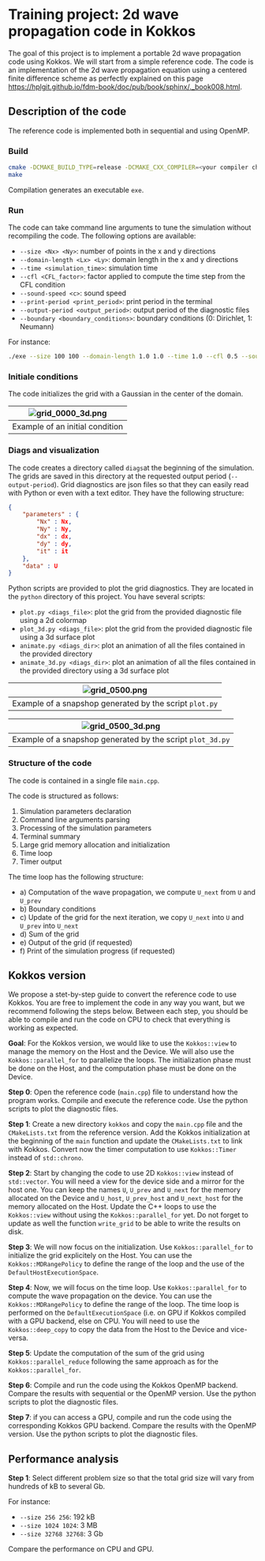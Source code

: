 # Training project: 2d wave propagation code in Kokkos

The goal of this project is to implement a portable 2d wave propagation code using Kokkos.
We will start from a simple reference code.
The code is an implementation of the 2d wave propagation equation using a centered finite difference scheme as perfectly explained on this page https://hplgit.github.io/fdm-book/doc/pub/book/sphinx/._book008.html.

## Description of the code

The reference code is implemented both in sequential and using OpenMP.

### Build

```bash
cmake -DCMAKE_BUILD_TYPE=release -DCMAKE_CXX_COMPILER=<your compiler choice> ./
make
```

Compilation generates an executable `exe`.

### Run

The code can take command line arguments to tune the simulation without recompiling the code.
The following options are available:

- `--size <Nx> <Ny>`: number of points in the x and y directions
- `--domain-length <Lx> <Ly>`: domain length in the x and y directions
- `--time <simulation_time>`: simulation time
- `--cfl <CFL_factor>`: factor applied to compute the time step from the CFL condition
- `--sound-speed <c>`: sound speed
- `--print-period <print_period>`: print period in the terminal
- `--output-period <output_period>`: output period of the diagnostic files
- `--boundary <boundary_conditions>`: boundary conditions (0: Dirichlet, 1: Neumann)

For instance:

```bash
./exe --size 100 100 --domain-length 1.0 1.0 --time 1.0 --cfl 0.5 --sound-speed 1.0 --print-period 10 --output-period 10 --boundary 0
```

### Initiale conditions

The code initializes the grid with a Gaussian in the center of the domain.

| ![grid_0000_3d.png](./extra/grid_0000_3d.png) |
|:--:|
| Example of an initial condition |

### Diags and visualization

The code creates a directory called `diags`at the beginning of the simulation.
The grids are saved in this directory at the requested output period (`--output-period`).
Grid diagnostics are json files so that they can easily read with Python or even with a text editor. 
They have the following structure:
```json
{
    "parameters" : {
        "Nx" : Nx,
        "Ny" : Ny,
        "dx" : dx,
        "dy" : dy,
        "it" : it
    },
    "data" : U
}
```

Python scripts are provided to plot the grid diagnostics.
They are located in the `python` directory of this project.
You have several scripts:

- `plot.py <diags_file>`: plot the grid from the provided diagnostic file using a 2d colormap
- `plot_3d.py <diags_file>`: plot the grid from the provided diagnostic file using a 3d surface plot
- `animate.py <diags_dir>`: plot an animation of all the files contained in the provided directory
- `animate_3d.py <diags_dir>`: plot an animation of all the files contained in the provided directory using a 3d surface plot

| ![grid_0500.png](./extra/grid_0500.png) |
|:--:|
| Example of a snapshop generated by the script `plot.py`|

| ![grid_0500_3d.png](./extra/grid_0500_3d.png) |
|:--:|
| Example of a snapshop generated by the script `plot_3d.py`|

### Structure of the code

The code is contained in a single file `main.cpp`.

The code is structured as follows:

1) Simulation parameters declaration
2) Command line arguments parsing
3) Processing of the simulation parameters
4) Terminal summary
5) Large grid memory allocation and initialization
6) Time loop
7) Timer output

The time loop has the following structure:

- a) Computation of the wave propagation, we compute `U_next` from `U` and `U_prev`
- b) Boundary conditions
- c) Update of the grid for the next iteration, we copy `U_next` into `U` and `U_prev` into `U_next`
- d) Sum of the grid
- e) Output of the grid (if requested)
- f) Print of the simulation progress (if requested)

## Kokkos version

We propose a stet-by-step guide to convert the reference code to use Kokkos. You are free to implement the code in any way you want, but we recommend following the steps below. Between each step, you should be able to compile and run the code on CPU to check that everything is working as expected.

**Goal**: For the Kokkos version, we would like to use the `Kokkos::view` to manage the memory on the Host and the Device. We will also use the `Kokkos::parallel_for` to parallelize the loops. The initialization phase must be done on the Host, and the computation phase must be done on the Device.

**Step 0**: Open the reference code (`main.cpp`) file to understand how the program works. Compile and execute the reference code. Use the python scripts to plot the diagnostic files. 

**Step 1**: Create a new directory `kokkos` and copy the `main.cpp` file and the `CMakeLists.txt` from the reference version. Add the Kokkos initialization at the beginning of the `main` function and update the `CMakeLists.txt` to link with Kokkos. Convert now the timer computation to use `Kokkos::Timer` instead of `std::chrono`.

**Step 2**: Start by changing the code to use 2D `Kokkos::view` instead of `std::vector`. You will need a view for the device side and a mirror for the host one. You can keep the names `U`, `U_prev` and `U_next` for the memory allocated on the Device and `U_host`, `U_prev_host` and `U_next_host` for the memory allocated on the Host. Update the C++ loops to use the `Kokkos::view` without using the `Kokkos::parallel_for` yet. Do not forget to update as well the function `write_grid` to be able to write the results on disk.

**Step 3**: We will now focus on the initialization. Use `Kokkos::parallel_for` to initialize the grid explicitely on the Host. You can use the `Kokkos::MDRangePolicy` to define the range of the loop and the use of the `DefaultHostExecutionSpace`.

**Step 4**: Now, we will focus on the time loop. Use `Kokkos::parallel_for` to compute the wave propagation on the device. You can use the `Kokkos::MDRangePolicy` to define the range of the loop. The time loop is performed on the `DefaultExecutionSpace` (i.e. on GPU if Kokkos compiled with a GPU backend, else on CPU. You will need to use the `Kokkos::deep_copy` to copy the data from the Host to the Device and vice-versa.

**Step 5**: Update the computation of the sum of the grid using `Kokkos::parallel_reduce` following the same approach as for the `Kokkos::parallel_for`.

**Step 6**: Compile and run the code using the Kokkos OpenMP backend. Compare the results with sequential or the OpenMP version. Use the python scripts to plot the diagnostic files.

**Step 7**: if you can access a GPU, compile and run the code using the corresponding Kokkos GPU backend. Compare the results with the OpenMP version. Use the python scripts to plot the diagnostic files. 

## Performance analysis

**Step 1**: Select different problem size so that the total grid size will vary from hundreds of kB to several Gb.

For instance:

- `--size 256 256`:  192 kB
- `--size 1024 1024`: 3 MB
- `--size 32768 32768`: 3 Gb

Compare the performance on CPU and GPU.


